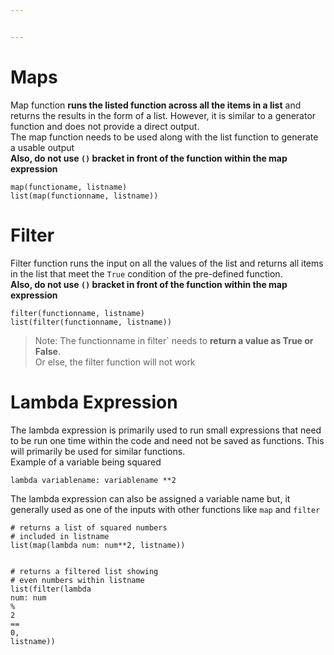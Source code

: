 ```yaml
---


---
```


<h1 id="maps">Maps</h1>
<p>Map function <strong>runs the listed function across all the items in a list</strong> and returns the results in the form of a list. However, it is similar to a generator function and does not provide a direct output.<br>
The map function needs to be used along with the list function to generate a usable output<br>
<strong>Also, do not use <code>()</code> bracket in front of the function within the map expression</strong></p>
<pre class=" language-python"><code class="prism  language-python"><span class="token builtin">map</span><span class="token punctuation">(</span>functioname<span class="token punctuation">,</span> listname<span class="token punctuation">)</span>
<span class="token builtin">list</span><span class="token punctuation">(</span><span class="token builtin">map</span><span class="token punctuation">(</span>functionname<span class="token punctuation">,</span> listname<span class="token punctuation">)</span><span class="token punctuation">)</span>
</code></pre>
<h1 id="filter">Filter</h1>
<p>Filter function runs the input on all the values of the list and returns all items in the list that meet the <code>True</code> condition of the pre-defined function.<br>
<strong>Also, do not use <code>()</code> bracket in front of the function within the map expression</strong></p>
<pre class=" language-python"><code class="prism  language-python"><span class="token builtin">filter</span><span class="token punctuation">(</span>functionname<span class="token punctuation">,</span> listname<span class="token punctuation">)</span>
<span class="token builtin">list</span><span class="token punctuation">(</span><span class="token builtin">filter</span><span class="token punctuation">(</span>functionname<span class="token punctuation">,</span> listname<span class="token punctuation">)</span><span class="token punctuation">)</span>
</code></pre>
<blockquote>
<p>Note: The functionname in filter` needs to <strong>return a value as True or False</strong>.<br>
Or else, the filter function will not work</p>
</blockquote>
<h1 id="lambda-expression">Lambda Expression</h1>
<p>The lambda expression is primarily used to run small expressions that need to be run one time within the code and need not be saved as functions. This will primarily be used for similar functions.<br>
Example of a variable being squared</p>
<pre class=" language-python"><code class="prism  language-python"><span class="token keyword">lambda</span> variablename<span class="token punctuation">:</span> variablename <span class="token operator">**</span><span class="token number">2</span>
</code></pre>
<p>The lambda expression can also be assigned a variable name but, it generally used as one of the inputs with other functions like <code>map</code> and <code>filter</code></p>
<pre class=" language-python"><code class="prism  language-python"><span class="token comment"># returns a list of squared numbers</span>
<span class="token comment"># included in listname</span>
<span class="token builtin">list</span><span class="token punctuation">(</span><span class="token builtin">map</span><span class="token punctuation">(</span><span class="token keyword">lambda</span> num<span class="token punctuation">:</span> num<span class="token operator">**</span><span class="token number">2</span><span class="token punctuation">,</span> listname<span class="token punctuation">)</span><span class="token punctuation">)</span>

<span class="token comment"># returns a filtered list showing </span>
<span class="token comment"># even numbers within listname</span>
<span class="token builtin">list</span><span class="token punctuation">(</span><span class="token builtin">filter</span><span class="token punctuation">(</span><span class="token keyword">lambda</span> num<span class="token punctuation">:</span> num <span class="token operator">%</span> <span class="token number">2</span> <span class="token operator">==</span> <span class="token number">0</span><span class="token punctuation">,</span> listname<span class="token punctuation">)</span><span class="token punctuation">)</span>
</code></pre>

